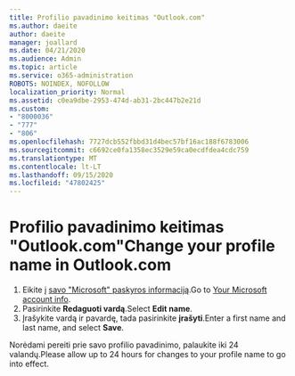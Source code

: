 ```yaml
---
title: Profilio pavadinimo keitimas "Outlook.com"
ms.author: daeite
author: daeite
manager: joallard
ms.date: 04/21/2020
ms.audience: Admin
ms.topic: article
ms.service: o365-administration
ROBOTS: NOINDEX, NOFOLLOW
localization_priority: Normal
ms.assetid: c0ea9dbe-2953-474d-ab31-2bc447b2e21d
ms.custom:
- "8000036"
- "777"
- "806"
ms.openlocfilehash: 7727dcb552fbbd31d4bec57bf16ac188f6783006
ms.sourcegitcommit: c6692ce0fa1358ec3529e59ca0ecdfdea4cdc759
ms.translationtype: MT
ms.contentlocale: lt-LT
ms.lasthandoff: 09/15/2020
ms.locfileid: "47802425"
---
```

# <a name="change-your-profile-name-in-outlookcom"></a><span data-ttu-id="eaef4-102">Profilio pavadinimo keitimas "Outlook.com"</span><span class="sxs-lookup"><span data-stu-id="eaef4-102">Change your profile name in Outlook.com</span></span>

1. <span data-ttu-id="eaef4-103">Eikite į [savo "Microsoft" paskyros informaciją](https://go.microsoft.com/fwlink/p/?linkid=860841).</span><span class="sxs-lookup"><span data-stu-id="eaef4-103">Go to [Your Microsoft account info](https://go.microsoft.com/fwlink/p/?linkid=860841).</span></span>
2. <span data-ttu-id="eaef4-104">Pasirinkite **Redaguoti vardą**.</span><span class="sxs-lookup"><span data-stu-id="eaef4-104">Select **Edit name**.</span></span>
3. <span data-ttu-id="eaef4-105">Įrašykite vardą ir pavardę, tada pasirinkite **įrašyti**.</span><span class="sxs-lookup"><span data-stu-id="eaef4-105">Enter a first name and last name, and select **Save**.</span></span>

<span data-ttu-id="eaef4-106">Norėdami pereiti prie savo profilio pavadinimo, palaukite iki 24 valandų.</span><span class="sxs-lookup"><span data-stu-id="eaef4-106">Please allow up to 24 hours for changes to your profile name to go into effect.</span></span>